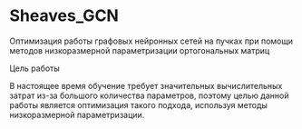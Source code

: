 # Sheaves_GCN

Оптимизация работы графовых нейронных сетей
на пучках при помощи методов низкоразмерной
параметризации ортогональных матриц

Цель работы

В настоящее время обучение требует значительных вычислительных затрат из-за большого количества
параметров, поэтому целью данной работы является оптимизация такого подхода, используя методы
низкоразмерной параметризации.
